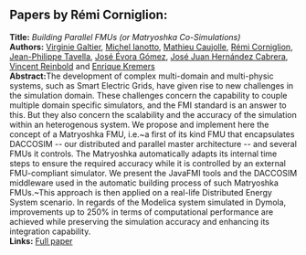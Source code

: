 <h2>Papers by Rémi Corniglion:</h2>
<p>
<b>Title:</b> <i> Building Parallel FMUs (or Matryoshka Co-Simulations) </i> <br />
<b>Authors:</b> <a href="../authors/author_81.html">Virginie Galtier</a>, <a href="../authors/author_118.html">Michel Ianotto</a>, <a href="../authors/author_42.html">Mathieu Caujolle</a>, <a href="../authors/author_48.html">Rémi Corniglion</a>, <a href="../authors/author_267.html">Jean-Philippe Tavella</a>, <a href="../authors/author_67.html">José Évora Gómez</a>, <a href="../authors/author_109.html">José Juan Hernández Cabrera</a>, <a href="../authors/author_227.html">Vincent Reinbold</a> and <a href="../authors/author_144.html">Enrique Kremers</a><br />
<b>Abstract:</b>The development of complex multi-domain and multi-physic systems, such as Smart Electric Grids, have given rise to new challenges in the simulation domain. These challenges concern the capability to  couple multiple domain specific simulators, and the FMI standard is an answer to this. But they also concern the scalability and the accuracy of the simulation within an heterogenous system. We propose and implement here the concept of a Matryoshka FMU, i.e.~a first of its kind FMU that encapsulates DACCOSIM -- our distributed and parallel master architecture -- and several FMUs it controls. The Matryoshka automatically adapts its internal time steps to ensure the required accuracy while it is controlled by an external FMU-compliant simulator. We present the JavaFMI tools and the DACCOSIM middleware used in the automatic building process of such Matryoshka FMUs.~This approach is then applied on a real-life Distributed Energy System scenario. In regards of the Modelica system simulated  in Dymola, improvements up to 250% in terms of computational performance are achieved while preserving the simulation accuracy and enhancing its integration capability.<br />
<b>Links:</b> <a href="../submissions/ecp17132663_GaltierIanottoCaujolleCorniglionTavellaEvoragomezHernandezcabreraReinboldKremers.pdf">Full paper</a></p>